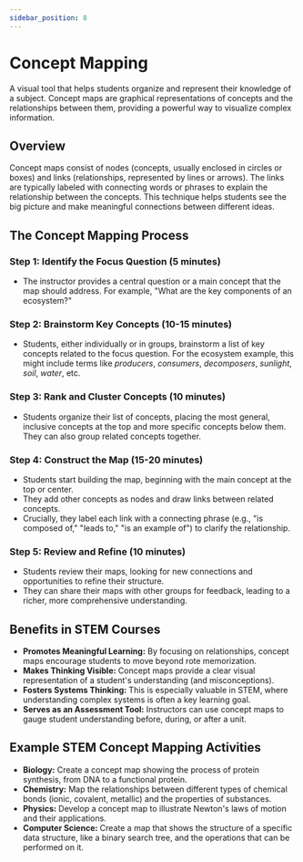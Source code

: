 ```yaml
---
sidebar_position: 8
---
```


# Concept Mapping

A visual tool that helps students organize and represent their knowledge of a subject. Concept maps are graphical representations of concepts and the relationships between them, providing a powerful way to visualize complex information.

## Overview

Concept maps consist of nodes (concepts, usually enclosed in circles or boxes) and links (relationships, represented by lines or arrows). The links are typically labeled with connecting words or phrases to explain the relationship between the concepts. This technique helps students see the big picture and make meaningful connections between different ideas.

## The Concept Mapping Process

### Step 1: Identify the Focus Question (5 minutes)
- The instructor provides a central question or a main concept that the map should address. For example, "What are the key components of an ecosystem?"

### Step 2: Brainstorm Key Concepts (10-15 minutes)
- Students, either individually or in groups, brainstorm a list of key concepts related to the focus question. For the ecosystem example, this might include terms like *producers*, *consumers*, *decomposers*, *sunlight*, *soil*, *water*, etc.

### Step 3: Rank and Cluster Concepts (10 minutes)
- Students organize their list of concepts, placing the most general, inclusive concepts at the top and more specific concepts below them. They can also group related concepts together.

### Step 4: Construct the Map (15-20 minutes)
- Students start building the map, beginning with the main concept at the top or center.
- They add other concepts as nodes and draw links between related concepts.
- Crucially, they label each link with a connecting phrase (e.g., "is composed of," "leads to," "is an example of") to clarify the relationship.

### Step 5: Review and Refine (10 minutes)
- Students review their maps, looking for new connections and opportunities to refine their structure.
- They can share their maps with other groups for feedback, leading to a richer, more comprehensive understanding.

## Benefits in STEM Courses

- **Promotes Meaningful Learning:** By focusing on relationships, concept maps encourage students to move beyond rote memorization.
- **Makes Thinking Visible:** Concept maps provide a clear visual representation of a student's understanding (and misconceptions).
- **Fosters Systems Thinking:** This is especially valuable in STEM, where understanding complex systems is often a key learning goal.
- **Serves as an Assessment Tool:** Instructors can use concept maps to gauge student understanding before, during, or after a unit.

## Example STEM Concept Mapping Activities

- **Biology:** Create a concept map showing the process of protein synthesis, from DNA to a functional protein.
- **Chemistry:** Map the relationships between different types of chemical bonds (ionic, covalent, metallic) and the properties of substances.
- **Physics:** Develop a concept map to illustrate Newton's laws of motion and their applications.
- **Computer Science:** Create a map that shows the structure of a specific data structure, like a binary search tree, and the operations that can be performed on it.
